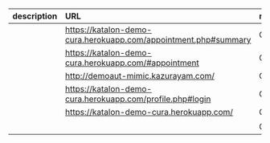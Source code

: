 ### 
| description | URL | material path |
|:---|:---|:---|
|  | https://katalon-demo-cura.herokuapp.com/appointment.php#summary | CURA.chronos_capture/CURA_DevelopmentEnv/20200703_150014/CURA.visitSite/appointment.php%23summary.png |
|  | https://katalon-demo-cura.herokuapp.com/#appointment | CURA.chronos_capture/CURA_DevelopmentEnv/20200703_150014/CURA.visitSite/default%23appointment.png |
|  | http://demoaut-mimic.kazurayam.com/ | CURA.chronos_capture/CURA_DevelopmentEnv/20200703_150014/CURA.visitSite/home.png |
|  | https://katalon-demo-cura.herokuapp.com/profile.php#login | CURA.chronos_capture/CURA_DevelopmentEnv/20200703_150014/CURA.visitSite/profile.php%23login.png |
|  | https://katalon-demo-cura.herokuapp.com/ | CURA.chronos_capture/CURA_DevelopmentEnv/20200703_150014/CURA.visitSite/revisited.png |
|  |  | CURA.chronos_capture/CURA_DevelopmentEnv/20200703_150014/CURA.visitSite/トップ.png |

